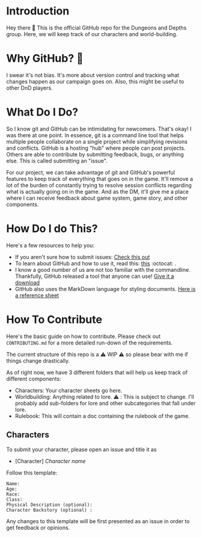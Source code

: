 # Introduction

Hey there :wave:
This is the official GitHub repo for the Dungeons and Depths group. Here, we will keep track of our characters and world-building.

# Why GitHub? 🤔

I swear it's not bias. It's more about version control and tracking what changes happen as our campaign goes on. Also, this might be useful to other DnD players.

# What Do I Do?

So I know git and GitHub can be intimidating for newcomers. That's okay! I was there at one point. In essence, git is a command line tool that helps multiple people collaborate on a single project while simplifying revisions and conflicts. GitHub is a hosting "hub" where people can post projects. Others are able to contribute by submitting feedback, bugs, or anything else. This is called submitting an "issue".

For our project, we can take advantage of git and GitHub's powerful features to keep track of everything that goes on in the game. It'll remove a lot of the burden of constantly trying to resolve session conflicts regarding what is actually going on in the game. And as the DM, it'll give me a place where I can receive feedback about game system, game story, and other components.

# How Do I do This?

Here's a few resources to help you:
* If you aren't sure how to submit issues: [Check this out](https://guides.github.com/features/issues/)
* To learn about GitHub and how to use it, read this: [this](https://guides.github.com/activities/hello-world/) :octocat: .
* I know a good number of us are not too familiar with the commandline. Thankfully, GitHub released a tool that anyone can use! [Give it a download](https://desktop.github.com/)
* GitHub also uses the MarkDown language for styling documents. [Here is a reference sheet](https://github.com/adam-p/markdown-here/wiki/Markdown-Cheatsheet)

# How To Contribute
Here's the basic guide on how to contribute. Please check out ```CONTRIBUTING.md``` for a more detailed run-down of the requirements.

The current structure of this repo is a :warning: WIP :warning: so please bear with me if things change drastically.

As of right now, we have 3 different folders that will help us keep track of different components:
* Characters: Your character sheets go here.
* Worldbuilding: Anything related to lore. :warning: : This is subject to change. I'll probably add sub-folders for lore and other subcategories that fall under lore.
* Rulebook: This will contain a doc containing the rulebook of the game.


## Characters

To submit your character, please open an issue and title it as
* [Character] _Character name_

 Follow this template:
    
    Name:
    Age:
    Race:
    Class:
    Physical Description (optional):
    Character Backstory (optional) :

Any changes to this template will be first presented as an issue in order to get feedback or opinions.
